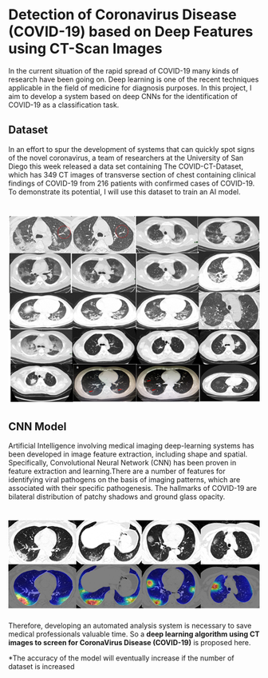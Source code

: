 # Detection of Coronavirus Disease (COVID-19) based on Deep Features using CT-Scan Images

In the current situation of the rapid spread of COVID-19 many kinds of research have been going on. Deep learning is one of the recent techniques applicable in the field of medicine for diagnosis purposes. In this project, I aim to develop a system based on deep CNNs for the identification of COVID-19 as a classification task.

## Dataset
In an effort to spur the development of systems that can quickly spot signs of the novel coronavirus, a team of researchers at the University of San Diego this week released a data set containing The COVID-CT-Dataset, which has 349 CT images of transverse section of chest containing clinical findings of COVID-19 from 216 patients with confirmed cases of COVID-19. To demonstrate its potential, I will use this dataset to train an AI model.

# ![](dataset.png)

## CNN Model
Artificial Intelligence involving medical imaging deep-learning systems has been developed in image feature extraction, including shape and spatial. Specifically, Convolutional Neural Network (CNN) has been proven in feature extraction and learning.There are a number of features for identifying viral pathogens on the basis of imaging patterns, which are associated with their specific pathogenesis. The hallmarks of COVID-19 are bilateral distribution of patchy shadows and ground glass opacity.

# ![](covid-positive.png)

Therefore, developing an automated analysis system is necessary to save medical professionals valuable time. So a **deep learning algorithm using CT images to screen for CoronaVirus Disease (COVID-19)**  is proposed here. 

*The accuracy of the model will eventually increase if the number of dataset is increased
